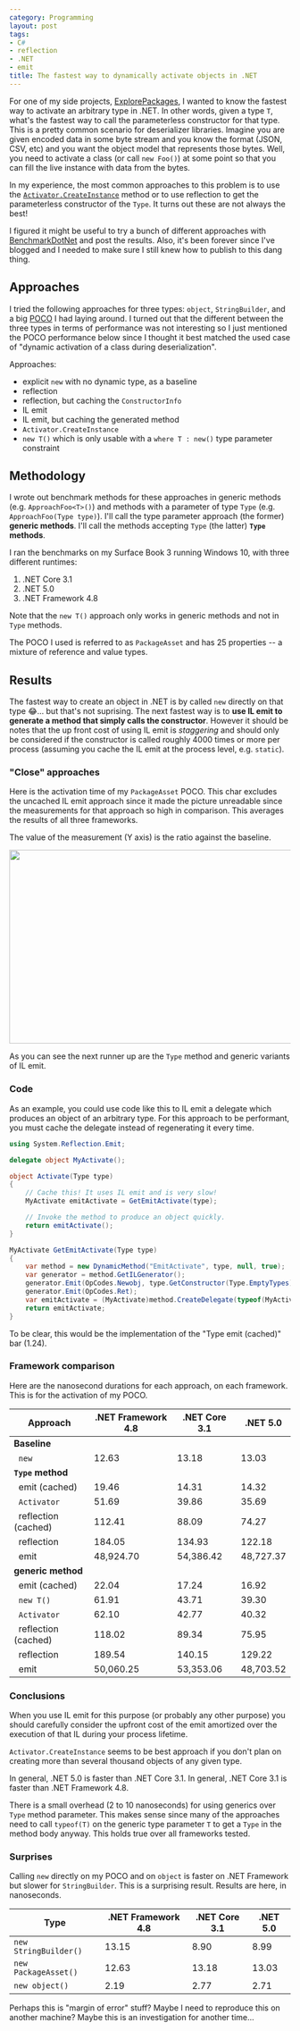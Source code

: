 ```yaml
---
category: Programming
layout: post
tags:
- C#
- reflection
- .NET
- emit
title: The fastest way to dynamically activate objects in .NET
---
```


For one of my side projects, [ExplorePackages](https://github.com/joelverhagen/ExplorePackages), I wanted to know the
fastest way to activate an arbitrary type in .NET. In other words, given a type `T`, what's the fastest way to call the
parameterless constructor for that type. This is a pretty common scenario for deserializer libraries. Imagine you are
given encoded data in some byte stream and you know the format (JSON, CSV, etc) and you want the object model that
represents those bytes. Well, you need to activate a class (or call `new Foo()`) at some point so that you can fill
the live instance with data from the bytes.

In my experience, the most common approaches to this problem is to use the
[`Activator.CreateInstance`](https://docs.microsoft.com/en-us/dotnet/api/system.activator.createinstance) method or to
use reflection to get the parameterless constructor of the `Type`. It turns out these are not always the best!

I figured it might be useful to try a bunch of different approaches with [BenchmarkDotNet](https://github.com/dotnet/BenchmarkDotNet)
and post the results. Also, it's been forever since I've blogged and I needed to make sure I still knew how to publish
to this dang thing.

## Approaches

I tried the following approaches for three types: `object`, `StringBuilder`, and a big
[POCO](https://stackoverflow.com/questions/250001/poco-definition) I had laying around. I turned out that the different
between the three types in terms of performance was not interesting so I just mentioned the POCO performance below since
I thought it best matched the used case of "dynamic activation of a class during deserialization".

Approaches:
- explicit `new` with no dynamic type, as a baseline
- reflection
- reflection, but caching the `ConstructorInfo`
- IL emit
- IL emit, but caching the generated method
- `Activator.CreateInstance`
- `new T()` which is only usable with a `where T : new()` type parameter constraint

## Methodology

I wrote out benchmark methods for these approaches in generic methods (e.g. `ApproachFoo<T>()`) and methods with a
parameter of type `Type` (e.g. `ApproachFoo(Type type)`). I'll call the type parameter approach (the former)
**generic methods**. I'll call the methods accepting `Type` (the latter) **`Type` methods**.

I ran the benchmarks on my Surface Book 3 running Windows 10, with three different runtimes:
1. .NET Core 3.1
2. .NET 5.0
3. .NET Framework 4.8

Note that the `new T()` approach only works in generic methods and not in `Type` methods.

The POCO I used is referred to as `PackageAsset` and has 25 properties -- a mixture of reference and value types.

## Results

The fastest way to create an object in .NET is by called `new` directly on that type 😂... but that's not suprising.
The next fastest way is to **use IL emit to generate a method that simply calls the constructor**. However it should be
notes that the up front cost of using IL emit is *staggering* and should only be considered if the constructor is called
roughly 4000 times or more per process (assuming you cache the IL emit at the process level, e.g. `static`).

### "Close" approaches

Here is the activation time of my `PackageAsset` POCO. This char excludes the uncached IL emit approach since it made
the picture unreadable since the measurements for that approach so high in comparison.
This averages the results of all three frameworks.

The value of the measurement (Y axis) is the ratio against the baseline.

<img class="center" src="{% attachment diagram-1.png %}" title="" width="700" height="347" />

As you can see the next runner up are the `Type` method and generic variants of IL emit.

### Code

As an example, you could use code like this to IL emit a delegate which produces an object of an arbitrary type. For
this approach to be performant, you must cache the delegate instead of regenerating it every time.


```csharp
using System.Reflection.Emit;

delegate object MyActivate();

object Activate(Type type)
{
    // Cache this! It uses IL emit and is very slow!
    MyActivate emitActivate = GetEmitActivate(type);

    // Invoke the method to produce an object quickly.
    return emitActivate();
}

MyActivate GetEmitActivate(Type type)
{
    var method = new DynamicMethod("EmitActivate", type, null, true);
    var generator = method.GetILGenerator();
    generator.Emit(OpCodes.Newobj, type.GetConstructor(Type.EmptyTypes));
    generator.Emit(OpCodes.Ret);
    var emitActivate = (MyActivate)method.CreateDelegate(typeof(MyActivate));
    return emitActivate;
}
```

To be clear, this would be the implementation of the "Type emit (cached)" bar (1.24).

### Framework comparison

Here are the nanosecond durations for each approach, on each framework. This is for the activation of my POCO.

Approach                        | .NET Framework 4.8 | .NET Core 3.1 | .NET 5.0
------------------------------- | ------------------ | ------------- | ---------
**Baseline**                    |                    |               |
&nbsp;&nbsp;`new`               | 12.63              | 13.18         | 13.03
**`Type` method**               |                    |               |
&nbsp;&nbsp;emit (cached)       | 19.46              | 14.31         | 14.32
&nbsp;&nbsp;`Activator`         | 51.69              | 39.86         | 35.69
&nbsp;&nbsp;reflection (cached) | 112.41             | 88.09         | 74.27
&nbsp;&nbsp;reflection          | 184.05             | 134.93        | 122.18
&nbsp;&nbsp;emit                | 48,924.70          | 54,386.42     | 48,727.37
**generic method**              |                    |               |
&nbsp;&nbsp;emit (cached)       | 22.04              | 17.24         | 16.92
&nbsp;&nbsp;`new T()`           | 61.91              | 43.71         | 39.30
&nbsp;&nbsp;`Activator`         | 62.10              | 42.77         | 40.32
&nbsp;&nbsp;reflection (cached) | 118.02             | 89.34         | 75.95
&nbsp;&nbsp;reflection          | 189.54             | 140.15        | 129.22
&nbsp;&nbsp;emit                | 50,060.25          | 53,353.06     | 48,703.52

### Conclusions

When you use IL emit for this purpose (or probably any other purpose) you should carefully consider the upfront cost of
the emit amortized over the execution of that IL during your process lifetime.

`Activator.CreateInstance` seems to be best approach if you don't plan on creating more than several
thousand objects of any given type.

In general, .NET 5.0 is faster than .NET Core 3.1. In general, .NET Core 3.1 is faster than .NET Framework 4.8.

There is a small overhead (2 to 10 nanoseconds) for using generics over `Type` method parameter. This makes sense since
many of the approaches need to call `typeof(T)` on the generic type parameter `T` to get a `Type` in the method body
anyway. This holds true over all frameworks tested.

### Surprises

Calling `new` directly on my POCO and on `object` is faster on .NET Framework but slower for `StringBuilder`. This is a
surprising result. Results are here, in nanoseconds.

Type                  | .NET Framework 4.8 | .NET Core 3.1 | .NET 5.0
--------------------- | ------------------ | ------------- | --------
`new StringBuilder()` | 13.15              | 8.90          | 8.99
`new PackageAsset()`  | 12.63              | 13.18         | 13.03
`new object()`        | 2.19               | 2.77          | 2.71 

Perhaps this is "margin of error" stuff? Maybe I need to reproduce this on another machine? Maybe this is an
investigation for another time...
